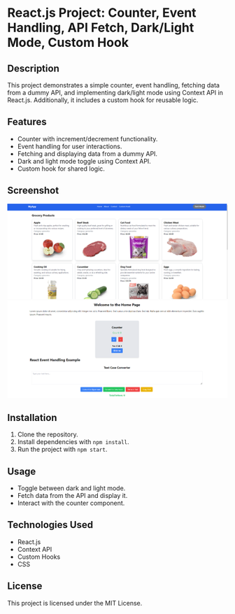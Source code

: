 # React.js Project: Counter, Event Handling, API Fetch, Dark/Light Mode, Custom Hook

## Description
This project demonstrates a simple counter, event handling, fetching data from a dummy API, and implementing dark/light mode using Context API in React.js. Additionally, it includes a custom hook for reusable logic.

## Features
- Counter with increment/decrement functionality.
- Event handling for user interactions.
- Fetching and displaying data from a dummy API.
- Dark and light mode toggle using Context API.
- Custom hook for shared logic.

## Screenshot
![Project Screenshot](./screenshot1.png)
![Project Screenshot](./screenshot2.png)

## Installation
1. Clone the repository.
2. Install dependencies with `npm install`.
3. Run the project with `npm start`.

## Usage
- Toggle between dark and light mode.
- Fetch data from the API and display it.
- Interact with the counter component.

## Technologies Used
- React.js
- Context API
- Custom Hooks
- CSS

## License
This project is licensed under the MIT License.
